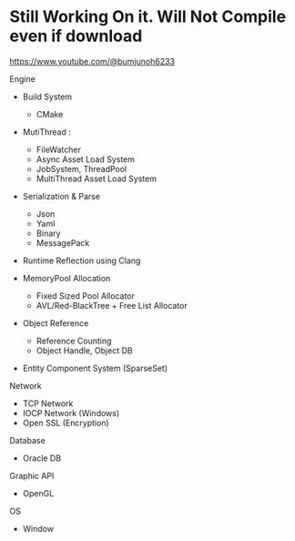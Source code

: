# Still Working On it. Will Not Compile even if download

https://www.youtube.com/@bumjunoh6233

Engine
- Build System
  - CMake
  
- MutiThread :
  - FileWatcher
  - Async Asset Load System
  - JobSystem, ThreadPool
  - MultiThread Asset Load System
    
- Serialization & Parse
  - Json
  - Yaml
  - Binary
  - MessagePack
    
- Runtime Reflection using Clang
  
- MemoryPool Allocation
  - Fixed Sized Pool Allocator
  - AVL/Red-BlackTree + Free List Allocator
 
- Object Reference
  - Reference Counting
  - Object Handle, Object DB
    
- Entity Component System (SparseSet)

Network
- TCP Network
- IOCP Network (Windows)
- Open SSL (Encryption)

Database
- Oracle DB

Graphic API
- OpenGL

OS
- Window
